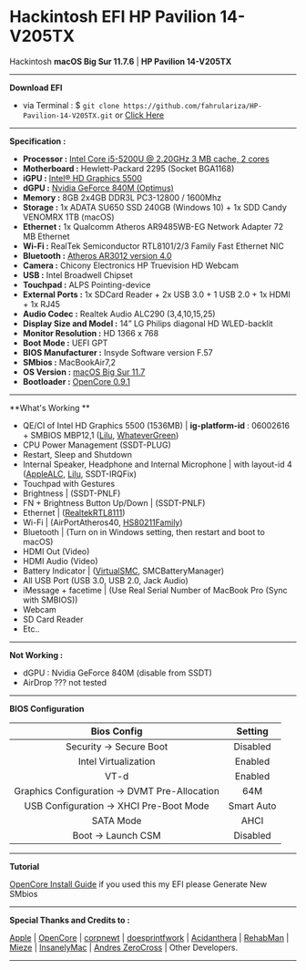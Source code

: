 # **Hackintosh EFI HP Pavilion 14-V205TX**

Hackintosh **macOS Big Sur 11.7.6** | **HP Pavilion 14-V205TX**

---

**Download EFI**

- via Terminal : \$ `git clone https://github.com/fahrulariza/HP-Pavilion-14-V205TX.git` or [Click Here](https://github.com/fahrulariza/HP-Pavilion-14-V205TX/archive/refs/heads/master.zip)

---

**Specification  :**

- **Processor :** [Intel Core i5-5200U @ 2.20GHz 3 MB cache, 2 cores](https://www.intel.co.id/content/www/id/id/products/sku/85212/intel-core-i55200u-processor-3m-cache-up-to-2-70-ghz/specifications.html)
- **Motherboard  :** Hewlett-Packard 2295 (Socket BGA1168)
- **iGPU :** [Intel® HD Graphics 5500](https://ark.intel.com/content/www/id/id/ark/products/graphics/86210/intel-hd-graphics-5500.html)
- **dGPU :** [Nvidia GeForce 840M (Optimus)](https://www.nvidia.com/en-us/geforce/gaming-laptops/geforce-840m/)
- **Memory :** 8GB 2x4GB DDR3L PC3-12800 / 1600Mhz
- **Storage :** 1x ADATA SU650 SSD 240GB (Windows 10) + 1x SDD Candy VENOMRX 1TB (macOS)
- **Ethernet :** 1x Qualcomm Atheros AR9485WB-EG Network Adapter 72 MB Ethernet
- **Wi-Fi :** RealTek Semiconductor RTL8101/2/3 Family Fast Ethernet NIC
- **Bluetooth :** [Atheros AR3012 version 4.0](https://www.ath-drivers.eu/download-driver-for-Atheros-chipset-with-id-77-and-Windows10-64bit.html)
- **Camera :** Chicony Electronics HP Truevision HD Webcam
- **USB :** Intel Broadwell Chipset
- **Touchpad :** ALPS Pointing-device
- **External Ports :** 1x SDCard Reader + 2x USB 3.0 + 1 USB 2.0 + 1x HDMI + 1x RJ45
- **Audio Codec :** Realtek Audio ALC290 (3,4,10,15,25)
- **Display Size and Model :** 14” LG Philips diagonal HD WLED-backlit
- **Monitor Resolution :** HD 1366 x 768
- **Boot Mode :** UEFI GPT
- **BIOS Manufacturer :** Insyde Software version F.57
- **SMbios :** MacBookAir7,2
- **OS Version :** [macOS Big Sur 11.7](https://www.olarila.com/topic/6278-olarila-vanilla-images-macos-installer/)
- **Bootloader :** [OpenCore 0.9.1](https://github.com/acidanthera/OpenCorePkg/releases)

---

**What's Working **

- QE/CI of Intel HD Graphics 5500 (1536MB) | **ig-platform-id** : 06002616 + SMBIOS MBP12,1 ([Lilu](https://github.com/acidanthera/Lilu/releases), [WhateverGreen](https://github.com/acidanthera/whatevergreen/releases))
- CPU Power Management (SSDT-PLUG)
- Restart, Sleep and Shutdown
- Internal Speaker, Headphone and Internal Microphone | with layout-id 4 ([AppleALC](https://github.com/acidanthera/applealc/releases), [Lilu](https://github.com/acidanthera/Lilu/releases), SSDT-IRQFix)
- Touchpad with Gestures
- Brightness | (SSDT-PNLF)
- FN + Brightness Button Up/Down | (SSDT-PNLF)
- Ethernet | ([RealtekRTL8111](https://github.com/Mieze/RTL8111_driver_for_OS_X/releases))
- Wi-Fi | (AirPortAtheros40, [HS80211Family](https://www.insanelymac.com/forum/files/file/1008-io80211family-modif/))
- Bluetooth | (Turn on in Windows setting, then restart and boot to macOS)
- HDMI Out (Video)
- HDMI Audio (Video)
- Battery Indicator | ([VirtualSMC](https://github.com/acidanthera/virtualsmc/releases), SMCBatteryManager)
- All USB Port (USB 3.0, USB 2.0, Jack Audio)
- iMessage + facetime | (Use Real Serial Number of MacBook Pro (Sync with SMBIOS))
- Webcam
- SD Card Reader
- Etc..

---

**Not Working :**

- dGPU : Nvidia GeForce 840M (disable from SSDT)
- AirDrop ??? not tested

---

**BIOS Configuration**

|                  Bios Config                  |  Setting   |
| :-------------------------------------------: | :--------: |
|            Security -> Secure Boot            |  Disabled  |
|             Intel Virtualization              |  Enabled   |
|                     VT-d                      |  Enabled   |
| Graphics Configuration -> DVMT Pre-Allocation |    64M     |
|    USB Configuration -> XHCI Pre-Boot Mode    | Smart Auto |
|                   SATA Mode                   |    AHCI    |
|              Boot -> Launch CSM               |  Disabled  |

---

**Tutorial**

[OpenCore Install Guide](https://dortania.github.io/OpenCore-Install-Guide/)
if you used this my EFI please Generate New SMbios

---

**Special Thanks and Credits to :**

[Apple](https://www.apple.com) | [OpenCore](https://github.com/acidanthera/OpenCorePkg) | [corpnewt](https://github.com/corpnewt/gibMacOS) | [doesprintfwork](https://github.com/doesprintfwork/MakeInstallmacOS) | [Acidanthera](https://github.com/acidanthera) | [RehabMan](https://github.com/RehabMan/Laptop-DSDT-Patch) | [Mieze](https://github.com/Mieze/RTL8111_driver_for_OS_X) | [InsanelyMac](https://www.insanelymac.com/forum) | [Andres ZeroCross](https://github.com/andreszerocross) | Other Developers.

---
